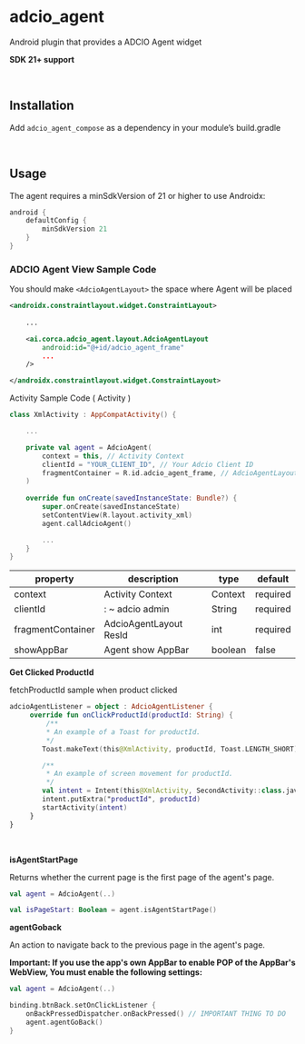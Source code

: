 # adcio_agent

Android plugin that provides a ADCIO Agent widget

**SDK 21+ support**

</br>

## Installation

Add `adcio_agent_compose` as a dependency in your module’s build.gradle

</br>

## Usage

The agent requires a minSdkVersion of 21 or higher to use Androidx:

```groovy
android {
    defaultConfig {
        minSdkVersion 21
    }
}
```


### ADCIO Agent View Sample Code

You should make `<AdcioAgentLayout>` the space where Agent will be placed

```xml
<androidx.constraintlayout.widget.ConstraintLayout>
    
    ...

    <ai.corca.adcio_agent.layout.AdcioAgentLayout
        android:id="@+id/adcio_agent_frame"
        ...
    />

</androidx.constraintlayout.widget.ConstraintLayout>
```

Activity Sample Code ( Activity )

```kotlin
class XmlActivity : AppCompatActivity() {

	...

	private val agent = AdcioAgent(
	    context = this, // Activity Context
	    clientId = "YOUR_CLIENT_ID", // Your Adcio Client ID
	    fragmentContainer = R.id.adcio_agent_frame, // AdcioAgentLayout Res ID
	)
	
	override fun onCreate(savedInstanceState: Bundle?) {
	    super.onCreate(savedInstanceState)
	    setContentView(R.layout.activity_xml)
	    agent.callAdcioAgent()

        ...
	}
}
```

| property | description | type | default |
| --- | --- | --- | --- |
| context | Activity Context | Context | required |
| clientId | : ~ adcio admin | String | required |
| fragmentContainer | AdcioAgentLayout ResId | int | required |
| showAppBar | Agent show AppBar | boolean | false |

**Get Clicked ProductId**

fetchProductId sample when product clicked

```kotlin
adcioAgentListener = object : AdcioAgentListener {
     override fun onClickProductId(productId: String) { 
         /**
         * An example of a Toast for productId.
         */
        Toast.makeText(this@XmlActivity, productId, Toast.LENGTH_SHORT).show()

        /**
         * An example of screen movement for productId.
         */
        val intent = Intent(this@XmlActivity, SecondActivity::class.java)
        intent.putExtra("productId", productId)
        startActivity(intent)
     }
}
```

</br>

**isAgentStartPage**

Returns whether the current page is the first page of the agent's page.

```kotlin
val agent = AdcioAgent(..)

val isPageStart: Boolean = agent.isAgentStartPage()
```

**agentGoback**

An action to navigate back to the previous page in the agent's page.

**Important: If you use the app's own AppBar to enable POP of the AppBar's WebView, You must enable the following settings:**

```kotlin
val agent = AdcioAgent(..)

binding.btnBack.setOnClickListener {
	onBackPressedDispatcher.onBackPressed() // IMPORTANT THING TO DO
	agent.agentGoBack()
}
```